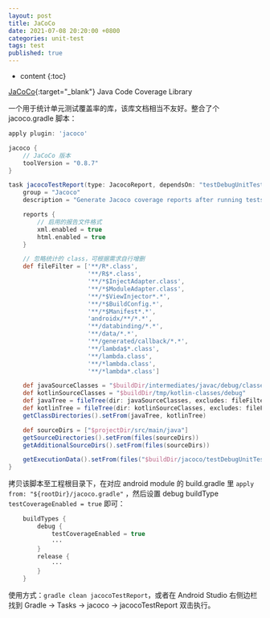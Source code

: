 ```yaml
---
layout: post
title: JaCoCo
date: 2021-07-08 20:20:00 +0800
categories: unit-test
tags: test
published: true
---
```


* content
{:toc}

[JaCoCo](https://github.com/jacoco/jacoco){:target="_blank"} Java Code Coverage Library

一个用于统计单元测试覆盖率的库，该库文档相当不友好。整合了个 jacoco.gradle 脚本：

```groovy
apply plugin: 'jacoco'

jacoco {
    // JaCoCo 版本
    toolVersion = "0.8.7"
}

task jacocoTestReport(type: JacocoReport, dependsOn: "testDebugUnitTest") {
    group = "Jacoco"
    description = "Generate Jacoco coverage reports after running tests."

    reports {
        // 启用的报告文件格式
        xml.enabled = true
        html.enabled = true
    }

    // 忽略统计的 class，可根据需求自行增删
    def fileFilter = ['**/R*.class',
                      '**/R$*.class',
                      '**/*$InjectAdapter.class',
                      '**/*$ModuleAdapter.class',
                      '**/*$ViewInjector*.*',
                      '**/*$BuildConfig.*',
                      '**/*$Manifest*.*',
                      'androidx/**/*.*',
                      '**/databinding/*.*',
                      '**/data/*.*',
                      '**/generated/callback/*.*',
                      '**/lambda$*.class',
                      '**/lambda.class',
                      '**/*lambda.class',
                      '**/*lambda*.class']

    def javaSourceClasses = "$buildDir/intermediates/javac/debug/classes"
    def kotlinSourceClasses = "$buildDir/tmp/kotlin-classes/debug"
    def javaTree = fileTree(dir: javaSourceClasses, excludes: fileFilter)
    def kotlinTree = fileTree(dir: kotlinSourceClasses, excludes: fileFilter)
    getClassDirectories().setFrom(javaTree, kotlinTree)

    def sourceDirs = ["$projectDir/src/main/java"]
    getSourceDirectories().setFrom(files(sourceDirs))
    getAdditionalSourceDirs().setFrom(files(sourceDirs))

    getExecutionData().setFrom(files("$buildDir/jacoco/testDebugUnitTest.exec"))
}
```

拷贝该脚本至工程根目录下，在对应 android module 的 build.gradle 里 `apply from: "${rootDir}/jacoco.gradle"` ，然后设置 debug buildType `testCoverageEnabled = true` 即可：

```groovy
    buildTypes {
        debug {
            testCoverageEnabled = true
            ···
        }
        release {
            ···
        }
    }
```

使用方式：`gradle clean jacocoTestReport`，或者在 Android Studio 右侧边栏找到 Gradle -> Tasks -> jacoco -> jacocoTestReport 双击执行。
